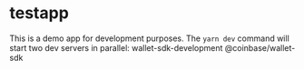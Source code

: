 # testapp

This is a demo app for development purposes. The `yarn dev` command will start two dev servers in parallel:
    wallet-sdk-development
    @coinbase/wallet-sdk
